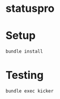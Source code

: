 statuspro
=========

Setup
=====

```bash
bundle install
```

Testing
=======

```bash
bundle exec kicker
```

